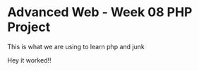 # Advanced Web - Week 08 PHP Project #

This is what we are using to learn php and junk

Hey it worked!!
